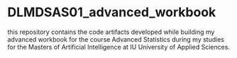 # DLMDSAS01_advanced_workbook
this repository contains the code artifacts developed while building my advanced workbook for the course Advanced Statistics during my studies for the Masters of Artificial Intelligence at IU University of Applied Sciences.